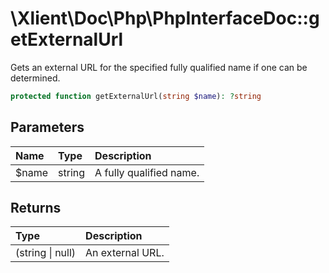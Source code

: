 # \\Xlient\\Doc\\Php\\PhpInterfaceDoc::getExternalUrl

Gets an external URL for the specified fully qualified name if one can be determined.

```php
protected function getExternalUrl(string $name): ?string
```

## Parameters

| Name | Type | Description |
| :--- | :--- | :--- |
| $name | string | A fully qualified name. |

## Returns

| Type | Description |
| :--- | :--- |
| \(string \| null\) | An external URL. |